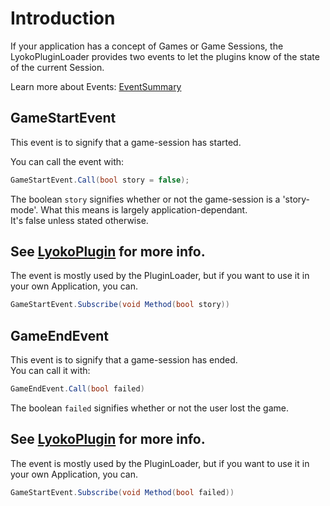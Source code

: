 # Introduction

If your application has a concept of Games or Game Sessions, the LyokoPluginLoader provides two events to let the plugins know of the state of the current Session.

Learn more about Events: [EventSummary]()

## GameStartEvent

This event is to signify that a game-session has started.

You can call the event with:

```csharp
GameStartEvent.Call(bool story = false);
```

The boolean `story` signifies whether or not the game-session is a 'story-mode'. What this means is largely application-dependant.   
 It's false unless stated otherwise.

## See [LyokoPlugin](../lyokoplugin/introduction.md) for more info.

The event is mostly used by the PluginLoader, but if you want to use it in your own Application, you can.

```csharp
GameStartEvent.Subscribe(void Method(bool story))
```

## GameEndEvent

This event is to signify that a game-session has ended.   
 You can call it with:

```csharp
GameEndEvent.Call(bool failed)
```

The boolean `failed` signifies whether or not the user lost the game.

## See [LyokoPlugin](../lyokoplugin/introduction.md) for more info.

The event is mostly used by the PluginLoader, but if you want to use it in your own Application, you can.

```csharp
GameStartEvent.Subscribe(void Method(bool failed))
```

